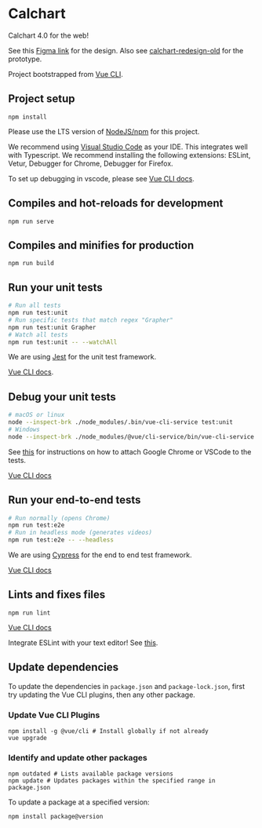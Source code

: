 # Calchart

Calchart 4.0 for the web!

See this [Figma link](https://www.figma.com/file/XIkyioLzRlGlpmNiEu47glkQ/Calchart) for the design. Also see [calchart-redesign-old](https://github.com/calband/calchart-redesign-old) for the prototype.

Project bootstrapped from [Vue CLI](https://cli.vuejs.org/).

## Project setup

```
npm install
```

Please use the LTS version of [NodeJS/npm](https://nodejs.org/en/) for this project.

We recommend using [Visual Studio Code](https://code.visualstudio.com/) as your IDE. This integrates well with Typescript. We recommend installing the following extensions: ESLint, Vetur, Debugger for Chrome, Debugger for Firefox.

To set up debugging in vscode, please see [Vue CLI docs](https://vuejs.org/v2/cookbook/debugging-in-vscode.html).

## Compiles and hot-reloads for development

```
npm run serve
```

## Compiles and minifies for production

```
npm run build
```

## Run your unit tests

```sh
# Run all tests
npm run test:unit
# Run specific tests that match regex "Grapher"
npm run test:unit Grapher
# Watch all tests
npm run test:unit -- --watchAll
```

We are using [Jest](https://jestjs.io/) for the unit test framework.

[Vue CLI docs](https://cli.vuejs.org/core-plugins/unit-jest.html#injected-commands).

## Debug your unit tests

```sh
# macOS or linux
node --inspect-brk ./node_modules/.bin/vue-cli-service test:unit
# Windows
node --inspect-brk ./node_modules/@vue/cli-service/bin/vue-cli-service.js test:unit
```

See [this](https://jestjs.io/docs/en/troubleshooting.html#tests-are-failing-and-you-dont-know-why) for instructions on how to attach Google Chrome or VSCode to the tests.

[Vue CLI docs](https://cli.vuejs.org/core-plugins/unit-jest.html#debugging-tests)

## Run your end-to-end tests

```sh
# Run normally (opens Chrome)
npm run test:e2e
# Run in headless mode (generates videos)
npm run test:e2e -- --headless
```

We are using [Cypress](https://www.cypress.io/) for the end to end test framework.

[Vue CLI docs](https://cli.vuejs.org/core-plugins/e2e-cypress.html)

## Lints and fixes files

```
npm run lint
```

[Vue CLI docs](https://cli.vuejs.org/core-plugins/eslint.html#injected-commands)

Integrate ESLint with your text editor! See [this](https://eslint.vuejs.org/user-guide/#editor-integrations).

## Update dependencies

To update the dependencies in `package.json` and `package-lock.json`, first try updating the Vue CLI plugins, then any other package.

### Update Vue CLI Plugins

```
npm install -g @vue/cli # Install globally if not already
vue upgrade
```

### Identify and update other packages

```
npm outdated # Lists available package versions
npm update # Updates packages within the specified range in package.json
```

To update a package at a specified version:

```
npm install package@version
```

